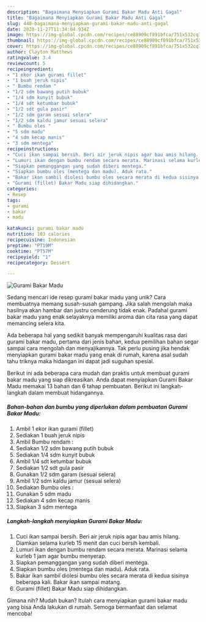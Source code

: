 ```yaml
---
description: "Bagaimana Menyiapkan Gurami Bakar Madu Anti Gagal"
title: "Bagaimana Menyiapkan Gurami Bakar Madu Anti Gagal"
slug: 448-bagaimana-menyiapkan-gurami-bakar-madu-anti-gagal
date: 2020-11-27T11:34:04.934Z
image: https://img-global.cpcdn.com/recipes/ce88909cf891bfca/751x532cq70/gurami-bakar-madu-foto-resep-utama.jpg
thumbnail: https://img-global.cpcdn.com/recipes/ce88909cf891bfca/751x532cq70/gurami-bakar-madu-foto-resep-utama.jpg
cover: https://img-global.cpcdn.com/recipes/ce88909cf891bfca/751x532cq70/gurami-bakar-madu-foto-resep-utama.jpg
author: Clayton Matthews
ratingvalue: 3.4
reviewcount: 5
recipeingredient:
- "1 ekor ikan gurami fillet"
- "1 buah jeruk nipis"
- " Bumbu rendam "
- "1/2 sdm bawang putih bubuk"
- "1/4 sdm kunyit bubuk"
- "1/4 sdt ketumbar bubuk"
- "1/2 sdt gula pasir"
- "1/2 sdm garam sesuai selera"
- "1/2 sdm kaldu jamur sesuai selera"
- " Bumbu oles "
- "5 sdm madu"
- "4 sdm kecap manis"
- "3 sdm mentega"
recipeinstructions:
- "Cuci ikan sampai bersih. Beri air jeruk nipis agar bau amis hilang. Diamkan selama kurleb 15 menit dan cuci bersih kembali."
- "Lumuri ikan dengan bumbu rendam secara merata. Marinasi selama kurleb 1 jam agar bumbu menyerap."
- "Siapkan pemanggangan yang sudah diberi mentega."
- "Siapkan bumbu oles (mentega dan madu). Aduk rata."
- "Bakar ikan sambil diolesi bumbu oles secara merata di kedua sisinya beberapa kali. Bakar ikan sampai matang."
- "Gurami (fillet) Bakar Madu siap dihidangkan."
categories:
- Resep
tags:
- gurami
- bakar
- madu

katakunci: gurami bakar madu 
nutrition: 103 calories
recipecuisine: Indonesian
preptime: "PT19M"
cooktime: "PT57M"
recipeyield: "1"
recipecategory: Dessert

---
```



![Gurami Bakar Madu](https://img-global.cpcdn.com/recipes/ce88909cf891bfca/751x532cq70/gurami-bakar-madu-foto-resep-utama.jpg)

Sedang mencari ide resep gurami bakar madu yang unik? Cara membuatnya memang susah-susah gampang. Jika salah mengolah maka hasilnya akan hambar dan justru cenderung tidak enak. Padahal gurami bakar madu yang enak selayaknya memiliki aroma dan cita rasa yang dapat memancing selera kita.



Ada beberapa hal yang sedikit banyak mempengaruhi kualitas rasa dari gurami bakar madu, pertama dari jenis bahan, kedua pemilihan bahan segar sampai cara mengolah dan menyajikannya. Tak perlu pusing jika hendak menyiapkan gurami bakar madu yang enak di rumah, karena asal sudah tahu triknya maka hidangan ini dapat jadi suguhan spesial.


Berikut ini ada beberapa cara mudah dan praktis untuk membuat gurami bakar madu yang siap dikreasikan. Anda dapat menyiapkan Gurami Bakar Madu memakai 13 bahan dan 6 tahap pembuatan. Berikut ini langkah-langkah dalam membuat hidangannya.

<!--inarticleads1-->

##### Bahan-bahan dan bumbu yang diperlukan dalam pembuatan Gurami Bakar Madu:

1. Ambil 1 ekor ikan gurami (fillet)
1. Sediakan 1 buah jeruk nipis
1. Ambil  Bumbu rendam :
1. Sediakan 1/2 sdm bawang putih bubuk
1. Sediakan 1/4 sdm kunyit bubuk
1. Ambil 1/4 sdt ketumbar bubuk
1. Sediakan 1/2 sdt gula pasir
1. Gunakan 1/2 sdm garam (sesuai selera)
1. Ambil 1/2 sdm kaldu jamur (sesuai selera)
1. Sediakan  Bumbu oles :
1. Gunakan 5 sdm madu
1. Sediakan 4 sdm kecap manis
1. Siapkan 3 sdm mentega




<!--inarticleads2-->

##### Langkah-langkah menyiapkan Gurami Bakar Madu:

1. Cuci ikan sampai bersih. Beri air jeruk nipis agar bau amis hilang. Diamkan selama kurleb 15 menit dan cuci bersih kembali.
1. Lumuri ikan dengan bumbu rendam secara merata. Marinasi selama kurleb 1 jam agar bumbu menyerap.
1. Siapkan pemanggangan yang sudah diberi mentega.
1. Siapkan bumbu oles (mentega dan madu). Aduk rata.
1. Bakar ikan sambil diolesi bumbu oles secara merata di kedua sisinya beberapa kali. Bakar ikan sampai matang.
1. Gurami (fillet) Bakar Madu siap dihidangkan.




Gimana nih? Mudah bukan? Itulah cara menyiapkan gurami bakar madu yang bisa Anda lakukan di rumah. Semoga bermanfaat dan selamat mencoba!

